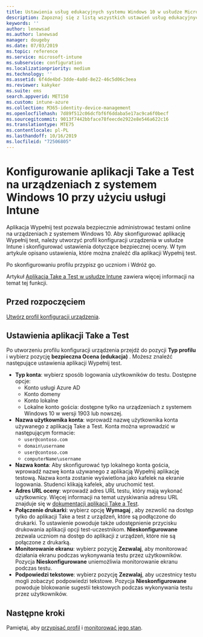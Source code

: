 ```yaml
---
title: Ustawienia usług edukacyjnych systemu Windows 10 w usłudze Microsoft Intune — Azure | Microsoft Docs
description: Zapoznaj się z listą wszystkich ustawień usług edukacyjnych dla urządzeń z systemem Windows 10. Używaj tych ustawień w profilu konfiguracji urządzenia z aplikacją Take a Test, wybieraj sposób logowania użytkowników lub uczniów, monitoruj ekran podczas testu i wykonuj inne czynności w usłudze Intune.
keywords: ''
author: lenewsad
ms.author: lanewsad
manager: dougeby
ms.date: 07/03/2019
ms.topic: reference
ms.service: microsoft-intune
ms.subservice: configuration
ms.localizationpriority: medium
ms.technology: ''
ms.assetid: 6f4de4bd-3dde-4a8d-8e22-46c5d06c3eea
ms.reviewer: kakyker
ms.suite: ems
search.appverid: MET150
ms.custom: intune-azure
ms.collection: M365-identity-device-management
ms.openlocfilehash: 7d89f512c06dcfbf6f6ddaba5e17ac9ca6f0becf
ms.sourcegitcommit: 9013f7442bbface78feecde2922e8e546a622c16
ms.translationtype: MTE75
ms.contentlocale: pl-PL
ms.lasthandoff: 10/16/2019
ms.locfileid: "72506805"
---
```

# <a name="configure-the-take-a-test-app-on-windows-10-devices-using-intune"></a>Konfigurowanie aplikacji Take a Test na urządzeniach z systemem Windows 10 przy użyciu usługi Intune

Aplikacja Wypełnij test pozwala bezpiecznie administrować testami online na urządzeniach z systemem Windows 10. Aby skonfigurować aplikację Wypełnij test, należy utworzyć profil konfiguracji urządzenia w usłudze Intune i skonfigurować ustawienia dotyczące bezpiecznej oceny. W tym artykule opisano ustawienia, które można znaleźć dla aplikacji Wypełnij test. 

Po skonfigurowaniu profilu przypisz go uczniom i Wdróż go. 

Artykuł [Aplikacja Take a Test w usłudze Intune](education-settings-configure.md) zawiera więcej informacji na temat tej funkcji.

## <a name="before-you-begin"></a>Przed rozpoczęciem

[Utwórz profil konfiguracji urządzenia](education-settings-configure.md#create-a-device-profile).

## <a name="take-a-test-settings"></a>Ustawienia aplikacji Take a Test
Po utworzeniu profilu konfiguracji urządzenia przejdź do pozycji **Typ profilu** i wybierz pozycję **bezpieczna Ocena (edukacja)** . Możesz znaleźć następujące ustawienia aplikacji Wypełnij test. 


- **Typ konta**: wybierz sposób logowania użytkowników do testu. Dostępne opcje:
  - Konto usługi Azure AD
  - Konto domeny
  - Konto lokalne
  - Lokalne konto gościa: dostępne tylko na urządzeniach z systemem Windows 10 w wersji 1903 lub nowszej.    
- **Nazwa użytkownika konta**: wprowadź nazwę użytkownika konta używanego z aplikacją Take a Test. Konta można wprowadzić w następującym formacie:
  - `user@contoso.com`
  - `domain\username`
  - `user@contoso.com`
  - `computerName\username`
- **Nazwa konta**: Aby skonfigurować typ lokalnego konta gościa, wprowadź nazwę konta używanego z aplikacją Wypełnij aplikację testową. Nazwa konta zostanie wyświetlona jako kafelek na ekranie logowania. Studenci klikają kafelek, aby uruchomić test.  
- **Adres URL oceny**: wprowadź adres URL testu, który mają wykonać użytkownicy. Więcej informacji na temat uzyskiwania adresu URL znajduje się w [dokumentacji aplikacji Take a Test](https://docs.microsoft.com/education/windows/take-tests-in-windows-10).
- **Połączenie drukarki**: wybierz opcję **Wymagaj** , aby zezwolić na dostęp tylko do aplikacji Take a test z urządzeń, które są podłączone do drukarki. To ustawienie powoduje także udostępnienie przycisku drukowania aplikacji opcji test-uczestnikom. **Nieskonfigurowane** zezwala uczniom na dostęp do aplikacji z urządzeń, które nie są połączone z drukarką.  
- **Monitorowanie ekranu**: wybierz pozycję **Zezwalaj**, aby monitorować działania ekranu podczas wykonywania testu przez użytkowników. Pozycja **Nieskonfigurowane** uniemożliwia monitorowanie ekranu podczas testu.
- **Podpowiedzi tekstowe**: wybierz pozycję **Zezwalaj**, aby uczestnicy testu mogli zobaczyć podpowiedzi tekstowe. Pozycja **Nieskonfigurowane** powoduje blokowanie sugestii tekstowych podczas wykonywania testu przez użytkowników.

## <a name="next-steps"></a>Następne kroki

Pamiętaj, aby [przypisać profil](device-profile-assign.md) i [monitorować jego stan](device-profile-monitor.md).
